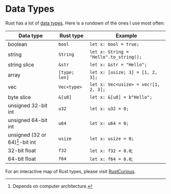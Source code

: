 # Data Types
Rust has a lot of [data types](https://doc.rust-lang.org/book/ch03-02-data-types.html). Here is a rundown of the ones I use most often:



| Data type                        |   Rust type   |   Example                                        |
| --------                         | -------       | -------                                          |
| boolean                          | `bool`        | `let x: bool = true;`                            |
| string                           | `String`      | `let x: String = "Hello".to_string();`           |
| string slice                     | `&str`        | `let x: &str = "Hello";`                          |
| array                            | `[type; len]` | `let x: [usize; 3] = [1, 2, 3];`           |
| vec                              | `Vec<type>`   | `let x: Vec<usize> = vec![1, 2, 3];`       |
| byte slice                       |  `&[u8]`      | `let x: &[u8] = b"Hello";`                       |
| unsigned 32-bit int              |   `u32`       | `let x: u32 = 0;`                                |
| unsigned 64-bit int              |   `u64`       | `let x: u64 = 0;`                                |
| unsigned (32 or 64)[^note]-bit int      |   `usize`     | `let x: usize = 0;`                       |
| 32-bit float                     | `f32`         | `let x: f32 = 0.0`;                                |
| 64-bit float                     | `f64`         | `let x: f64 = 0.0`;                                |

[^note]: Depends on computer architecture.

For an interactive map of Rust types, please visit [RustCurious](https://rustcurious.com/elements/).
